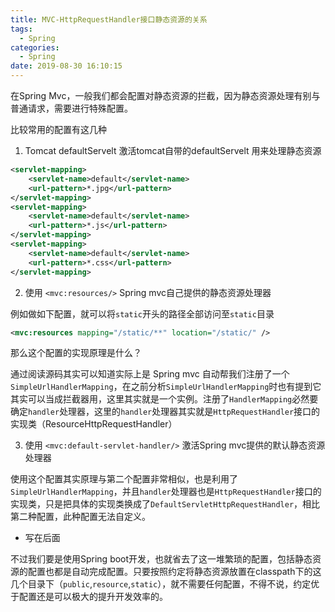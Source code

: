```yaml
---
title: MVC-HttpRequestHandler接口静态资源的关系
tags:
  - Spring
categories:
  - Spring
date: 2019-08-30 16:10:15
---
```

在Spring Mvc，一般我们都会配置对静态资源的拦截，因为静态资源处理有别与普通请求，需要进行特殊配置。

比较常用的配置有这几种

1. Tomcat defaultServelt 激活tomcat自带的defaultServelt 用来处理静态资源

```xml
<servlet-mapping>
    <servlet-name>default</servlet-name>
    <url-pattern>*.jpg</url-pattern>
</servlet-mapping>
<servlet-mapping>
    <servlet-name>default</servlet-name>
    <url-pattern>*.js</url-pattern>
</servlet-mapping>
<servlet-mapping>
    <servlet-name>default</servlet-name>
    <url-pattern>*.css</url-pattern>
</servlet-mapping>
```

2. 使用 `<mvc:resources/>` Spring mvc自己提供的静态资源处理器

例如做如下配置，就可以将`static`开头的路径全部访问至`static`目录

```xml
<mvc:resources mapping="/static/**" location="/static/" />
```

那么这个配置的实现原理是什么？

通过阅读源码其实可以知道实际上是 Spring mvc 自动帮我们注册了一个`SimpleUrlHandlerMapping`，在之前分析`SimpleUrlHandlerMapping`时也有提到它其实可以当成拦截器用，这里其实就是一个实例。注册了`HandlerMapping`必然要确定`handler`处理器，这里的`handler`处理器其实就是`HttpRequestHandler`接口的实现类（ResourceHttpRequestHandler）

3. 使用 `<mvc:default-servlet-handler/>` 激活Spring mvc提供的默认静态资源处理器

使用这个配置其实原理与第二个配置非常相似，也是利用了`SimpleUrlHandlerMapping`，并且`handler`处理器也是`HttpRequestHandler`接口的实现类，只是把具体的实现类换成了`DefaultServletHttpRequestHandler`，相比第二种配置，此种配置无法自定义。

- 写在后面

不过我们要是使用Spring boot开发，也就省去了这一堆繁琐的配置，包括静态资源的配置也都是自动完成配置。只要按照约定将静态资源放置在classpath下的这几个目录下（`public`,`resource`,`static`），就不需要任何配置，不得不说，约定优于配置还是可以极大的提升开发效率的。

